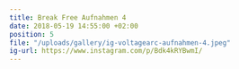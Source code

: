```yaml
---
title: Break Free Aufnahmen 4
date: 2018-05-19 14:55:00 +02:00
position: 5
file: "/uploads/gallery/ig-voltagearc-aufnahmen-4.jpeg"
ig-url: https://www.instagram.com/p/Bdk4kRYBwmI/
---
```


